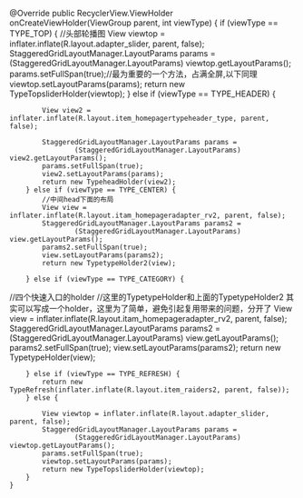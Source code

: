 

  @Override
    public RecyclerView.ViewHolder onCreateViewHolder(ViewGroup parent, int viewType) {
        if (viewType == TYPE_TOP) {
               //头部轮播图
            View viewtop = inflater.inflate(R.layout.adapter_slider, parent, false);
            StaggeredGridLayoutManager.LayoutParams params =
                    (StaggeredGridLayoutManager.LayoutParams) viewtop.getLayoutParams();
            params.setFullSpan(true);//最为重要的一个方法，占满全屏,以下同理
            viewtop.setLayoutParams(params);
            return new TypeTopsliderHolder(viewtop);
        } else if (viewType == TYPE_HEADER) {

            View view2 = inflater.inflate(R.layout.item_homepagertypeheader_type, parent, false);

            StaggeredGridLayoutManager.LayoutParams params =
                    (StaggeredGridLayoutManager.LayoutParams) view2.getLayoutParams();
            params.setFullSpan(true);
            view2.setLayoutParams(params);
            return new TypeheadHolder(view2);
        } else if (viewType == TYPE_CENTER) {
            //中间head下面的布局
            View view = inflater.inflate(R.layout.itam_homepageradapter_rv2, parent, false);
            StaggeredGridLayoutManager.LayoutParams params2 =
                    (StaggeredGridLayoutManager.LayoutParams) view.getLayoutParams();
            params2.setFullSpan(true);
            view.setLayoutParams(params2);
            return new TypetypeHolder2(view);

        } else if (viewType == TYPE_CATEGORY) {
//四个快速入口的holder
//这里的TypetypeHolder和上面的TypetypeHolder2 其实可以写成一个holder，这里为了简单，避免引起复用带来的问题，分开了
            View view = inflater.inflate(R.layout.itam_homepageradapter_rv2, parent, false);
            StaggeredGridLayoutManager.LayoutParams params2 =
                    (StaggeredGridLayoutManager.LayoutParams) view.getLayoutParams();
            params2.setFullSpan(true);
            view.setLayoutParams(params2);
            return new TypetypeHolder(view);

        } else if (viewType == TYPE_REFRESH) {
            return new TypeRefresh(inflater.inflate(R.layout.item_raiders2, parent, false));
        } else {

            View viewtop = inflater.inflate(R.layout.adapter_slider, parent, false);
            StaggeredGridLayoutManager.LayoutParams params =
                    (StaggeredGridLayoutManager.LayoutParams) viewtop.getLayoutParams();
            params.setFullSpan(true);
            viewtop.setLayoutParams(params);
            return new TypeTopsliderHolder(viewtop);
        }
    }